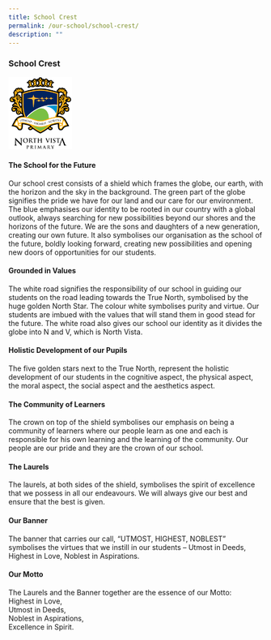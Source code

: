 ```yaml
---
title: School Crest
permalink: /our-school/school-crest/
description: ""
---
```

### School Crest

<img src="/images/logo.png" 
     style="width:25%">
		 
#### The School for the Future
Our school crest consists of a shield which frames the globe, our earth, with the horizon and the sky in the background. The green part of the globe signifies the pride we have for our land and our care for our environment. The blue emphasises our identity to be rooted in our country with a global outlook, always searching for new possibilities beyond our shores and the horizons of the future. We are the sons and daughters of a new generation, creating our own future. It also symbolises our organisation as the school of the future, boldly looking forward, creating new possibilities and opening new doors of opportunities for our students.

#### Grounded in Values
The white road signifies the responsibility of our school in guiding our students on the road leading towards the True North, symbolised by the huge golden North Star. The colour white symbolises purity and virtue. Our students are imbued with the values that will stand them in good stead for the future. The white road also gives our school our identity as it divides the globe into N and V, which is North Vista.

#### Holistic Development of our Pupils
The five golden stars next to the True North, represent the holistic development of our students in the cognitive aspect, the physical aspect, the moral aspect, the social aspect and the aesthetics aspect.

#### The Community of Learners
The crown on top of the shield symbolises our emphasis on being a community of learners where our people learn as one and each is responsible for his own learning and the learning of the community. Our people are our pride and they are the crown of our school.

#### The Laurels
The laurels, at both sides of the shield, symbolises the spirit of excellence that we possess in all our endeavours. We will always give our best and ensure that the best is given.

#### Our Banner
The banner that carries our call, “UTMOST, HIGHEST, NOBLEST” symbolises the virtues that we instill in our students – Utmost in Deeds, Highest in Love, Noblest in Aspirations.

#### Our Motto
The Laurels and the Banner together are the essence of our Motto: <br>
Highest in Love, <br>
Utmost in Deeds, <br>
Noblest in Aspirations, <br>
Excellence in Spirit.